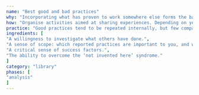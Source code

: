```yaml
---
name: "Best good and bad practices"
why: "Incorporating what has proven to work somewhere else forms the basis of any high-quality project."
how: "Organise activities aimed at sharing experiences. Depending on your topic, many best, good and bad practices may be available."
practice: "Good practices tend to be repeated internally, but few companies have processes to identify and incorporate best practices described by others."
ingredients: [
"A willingness to investigate what others have done.",
"A sense of scope: which reported practices are important to you, and which are not?",
"A critical sense of success factors.",
"The ability to overcome the ‘not invented here’ syndrome."
]
category: "library"
phases: [
"analysis"
]
---
```

